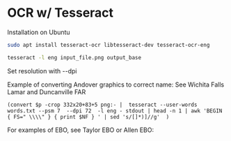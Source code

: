 # OCR w/ Tesseract

Installation on Ubuntu

```sh
sudo apt install tesseract-ocr libtesseract-dev tesseract-ocr-eng
```

```sh
tesseract -l eng input_file.png output_base
```

Set resolution with --dpi

Example of converting Andover graphics to correct name:
See Wichita Falls Lamar and Duncanville FAR

```fish
(convert $p -crop 332x20+83+5 png:- |  tesseract --user-words words.txt --psm 7  --dpi 72  -l eng - stdout | head -n 1 | awk 'BEGIN { FS=" \\\\" } { print $NF } ' | sed 's/[]*)]//g'  )
```

For examples of EBO, see Taylor EBO or Allen EBO:
